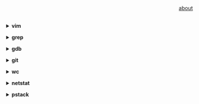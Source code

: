 <div align="right">
<a href="https://github.com/losophy/raindrop/blob/master/README.md">  about</a>
</div> 

<br>

<b><details><summary>vim</summary></b>

Some acticles

</details>

<b><details><summary>grep</summary></b>

Some acticles

</details>

<b><details><summary>gdb</summary></b>

cmd:gdb
gdb:file yourpram

* set parameter<br>
set args(e.g. set args 10 20 30 40 50)<br>
show args<br>

</details>

<b><details><summary>git</summary></b>

Some acticles

</details>

<b><details><summary>wc</summary></b>

Some acticles

</details>

<b><details><summary>netstat</summary></b>

Some acticles

</details>

<b><details><summary>pstack</summary></b>

Some acticles

</details>
